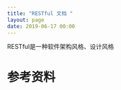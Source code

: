 ```yaml
---
title: "RESTful 文档 "
layout: page
date: 2019-06-17 00:00
---
```

RESTful是一种软件架构风格、设计风格

# 参考资料
[^1]:RESTful API 设计指南:http://www.ruanyifeng.com/blog/2014/05/restful_api.html

